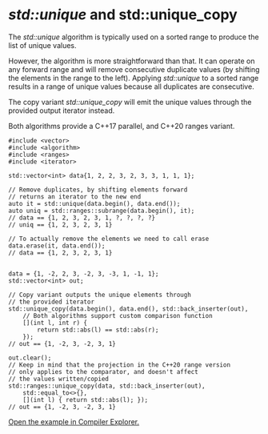 #  *std::unique* and  std::unique_copy

The *std::unique* algorithm is typically used on a sorted range to produce the list of unique values.

However, the algorithm is more straightforward than that. It can operate on any forward range and will remove consecutive duplicate values (by shifting the elements in the range to the left). Applying *std::unique* to a sorted range results in a range of unique values because all duplicates are consecutive.

The copy variant *std::unique_copy* will emit the unique values through the provided output iterator instead.

Both algorithms provide a C++17 parallel, and C++20 ranges variant.

```
#include <vector>
#include <algorithm>
#include <ranges>
#include <iterator>

std::vector<int> data{1, 2, 2, 3, 2, 3, 3, 1, 1, 1};

// Remove duplicates, by shifting elements forward
// returns an iterator to the new end
auto it = std::unique(data.begin(), data.end());
auto uniq = std::ranges::subrange(data.begin(), it);
// data == {1, 2, 3, 2, 3, 1, ?, ?, ?, ?}
// uniq == {1, 2, 3, 2, 3, 1}

// To actually remove the elements we need to call erase
data.erase(it, data.end());
// data == {1, 2, 3, 2, 3, 1}


data = {1, -2, 2, 3, -2, 3, -3, 1, -1, 1};
std::vector<int> out;

// Copy variant outputs the unique elements through
// the provided iterator
std::unique_copy(data.begin(), data.end(), std::back_inserter(out),
    // Both algorithms support custom comparison function
    [](int l, int r) {
        return std::abs(l) == std::abs(r);
    });
// out == {1, -2, 3, -2, 3, 1}

out.clear();
// Keep in mind that the projection in the C++20 range version 
// only applies to the comparator, and doesn't affect 
// the values written/copied
std::ranges::unique_copy(data, std::back_inserter(out),
    std::equal_to<>{},
    [](int l) { return std::abs(l); });
// out == {1, -2, 3, -2, 3, 1}
```

[Open the example in Compiler Explorer.](https://compiler-explorer.com/z/hxa9MbxnY)